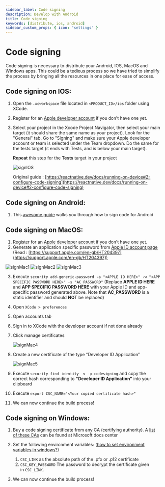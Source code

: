 ```yaml
---
sidebar_label: Code signing
description: Develop with Android
title: Code signing
keywords: [distribute, ios, android]
sidebar_custom_props: { icon: "settings" }
---
```


# Code signing

Code signing is necessary to distribute your Android, IOS, MacOS and Windows apps. This could be a tedious process so we have tried to simplify the process by bringing all the resources in one place for ease of access.

## Code signing on IOS:

1.  Open the `.xcworkspace` file located in `<PRODUCT_ID>/ios` folder using XCode.
2.  Register for an [Apple developer account](https://developer.apple.com/) if you don't have one yet.
3.  Select your project in the Xcode Project Navigator, then select your main target (it should share the same name as your project). Look for the "General" tab. Go to "Signing" and make sure your Apple developer account or team is selected under the Team dropdown. Do the same for the tests target (it ends with Tests, and is below your main target).

    **Repeat** this step for the **Tests** target in your project

    <image alt="signIOS" className="center-img" lightImageSrc="guides/SignIOS1.png" darkImageSrc="guides/SignIOS1.png" />

    Original guide : [https://reactnative.dev/docs/running-on-device#2-configure-code-signing](https://reactnative.dev/docs/running-on-device#2-configure-code-signing)

## Code signing on Android:

1.  This [awesome guide](https://reactnative.dev/docs/signed-apk-android) walks you through how to sign code for Android

## Code signing on MacOS:

1.  Register for an [Apple developer account](https://developer.apple.com/) if you don't have one yet.
2.  Generate an application specific password from [Apple ID account page](https://appleid.apple.com/account/home) (Read : [https://support.apple.com/en-gb/HT204397](https://support.apple.com/en-gb/HT204397))

   <image alt="signMac1" className="center-img" lightImageSrc="guides/SignMac1.png" darkImageSrc="guides/SignMac1.png" />
    <image alt="signMac2" className="center-img" lightImageSrc="guides/SignMac2.png" darkImageSrc="guides/SignMac2.png" />
    <image alt="signMac3" className="center-img" lightImageSrc="guides/SignMac3.png" darkImageSrc="guides/SignMac3.png" />

3.  Execute `security add-generic-password -a "<APPLE ID HERE>" -w "<APP SPECIFIC PASSWORD HERE>" -s "AC_PASSWORD"` (Replace **APPLE ID HERE** and **APP SPECIFIC PASSWORD HERE** with your Apple ID and app-specific password generated above. Note that **AC_PASSWORD** is a static identifier and should **NOT** be replaced)
4.  Open `XCode > preferences`
5.  Open accounts tab
6.  Sign in to XCode with the developer account if not done already
7.  Click manage certificates

      <image alt="signMac4" className="center-img" lightImageSrc="guides/SignMac4.png" darkImageSrc="guides/SignMac4.png" />

8.  Create a new certificate of the type “Developer ID Application”

     <image alt="signMac5" className="center-img" lightImageSrc="guides/SignMac5.png" darkImageSrc="guides/SignMac5.png" />

9.  Execute `security find-identity -v -p codesigning` and copy the correct hash corresponding to **“Developer ID Application”** into your clipboard
10. Execute `export CSC_NAME="<Your copied certificate hash>"`

11. We can now continue the build process!

## Code signing on Windows:

1.  Buy a code signing certificate from any CA (certifying authority). A [list of these CAs](https://docs.microsoft.com/en-us/windows-hardware/drivers/dashboard/get-a-code-signing-certificate) can be found at Microsoft docs center
2.  Set the following environment variables: ([how to set environment variables in windows?](https://docs.oracle.com/en/database/oracle/r-enterprise/1.5.1/oread/creating-and-modifying-environment-variables-on-windows.html#GUID-DD6F9982-60D5-48F6-8270-A27EC53807D0))

    1.  `CSC_LINK` as the absolute path of the .pfx or .p12 certificate
    2.  `CSC_KEY_PASSWORD` The password to decrypt the certificate given in `CSC_LINK`.

3.  We can now continue the build process!
